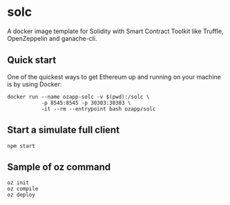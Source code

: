 # solc
A docker image template for Solidity with Smart Contract Toolkit like Truffle, OpenZeppelin and ganache-cli.

## Quick start

One of the quickest ways to get Ethereum up and running on your machine is by using Docker:
```
docker run --name ozapp-solc -v $(pwd):/solc \
           -p 8545:8545 -p 30303:30303 \
           -it --rm --entrypoint bash ozapp/solc
```

## Start a simulate full client
```
npm start
```

## Sample of oz command
```
oz init
oz compile
oz deploy
```